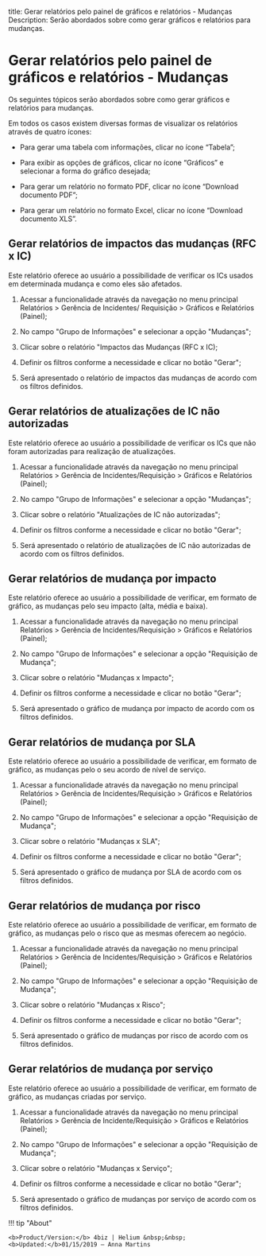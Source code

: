 title: Gerar relatórios pelo painel de gráficos e relatórios - Mudanças
Description: Serão abordados sobre como gerar gráficos e relatórios para mudanças.
# Gerar relatórios pelo painel de gráficos e relatórios - Mudanças

Os seguintes tópicos serão abordados sobre como gerar gráficos e relatórios para
mudanças.

Em todos os casos existem diversas formas de visualizar os relatórios através de
quatro ícones:

-   Para gerar uma tabela com informações, clicar no ícone “Tabela”;

-   Para exibir as opções de gráficos, clicar no ícone “Gráficos” e selecionar a
    forma do gráfico desejada;

-   Para gerar um relatório no formato PDF, clicar no ícone “Download documento
    PDF”;

-   Para gerar um relatório no formato Excel, clicar no ícone “Download
    documento XLS”.

Gerar relatórios de impactos das mudanças (RFC x IC)
--------------------------------------------------------

Este relatório oferece ao usuário a possibilidade de verificar os ICs usados em
determinada mudança e como eles são afetados.

1.  Acessar a funcionalidade através da navegação no menu principal Relatórios
    \> Gerência de Incidentes/ Requisição \> Gráficos e Relatórios (Painel);

2.  No campo "Grupo de Informações" e selecionar a opção "Mudanças";

3.  Clicar sobre o relatório "Impactos das Mudanças (RFC x IC);

4.  Definir os filtros conforme a necessidade e clicar no botão "Gerar";

5.  Será apresentado o relatório de impactos das mudanças de acordo com os
    filtros definidos.

Gerar relatórios de atualizações de IC não autorizadas
-------------------------------------------------------

Este relatório oferece ao usuário a possibilidade de verificar os ICs que não
foram autorizadas para realização de atualizações.

1.  Acessar a funcionalidade através da navegação no menu principal Relatórios
    \> Gerência de Incidentes/Requisição \> Gráficos e Relatórios (Painel);

2.  No campo "Grupo de Informações" e selecionar a opção "Mudanças";

3.  Clicar sobre o relatório "Atualizações de IC não autorizadas";

4.  Definir os filtros conforme a necessidade e clicar no botão "Gerar";

5.  Será apresentado o relatório de atualizações de IC não autorizadas de acordo
    com os filtros definidos.

Gerar relatórios de mudança por impacto
---------------------------------------

Este relatório oferece ao usuário a possibilidade de verificar, em formato de
gráfico, as mudanças pelo seu impacto (alta, média e baixa).

1.  Acessar a funcionalidade através da navegação no menu principal Relatórios
    \> Gerência de Incidentes/Requisição \> Gráficos e Relatórios (Painel);

2.  No campo "Grupo de Informações" e selecionar a opção "Requisição de
    Mudança";

3.  Clicar sobre o relatório "Mudanças x Impacto";

4.  Definir os filtros conforme a necessidade e clicar no botão "Gerar";

5.  Será apresentado o gráfico de mudança por impacto de acordo
    com os filtros definidos.

Gerar relatórios de mudança por SLA
------------------------------------

Este relatório oferece ao usuário a possibilidade de verificar, em formato de
gráfico, as mudanças pelo o seu acordo de nível de serviço.

1.  Acessar a funcionalidade através da navegação no menu principal Relatórios
    \> Gerência de Incidentes/Requisição \> Gráficos e Relatórios (Painel);

2.  No campo "Grupo de Informações" e selecionar a opção "Requisição de
    Mudança";

3.  Clicar sobre o relatório "Mudanças x SLA";

4.  Definir os filtros conforme a necessidade e clicar no botão "Gerar";

5.  Será apresentado o gráfico de mudança por SLA de acordo com os
    filtros definidos.

Gerar relatórios de mudança por risco
--------------------------------------

Este relatório oferece ao usuário a possibilidade de verificar, em formato de
gráfico, as mudanças pelo o risco que as mesmas oferecem ao negócio.

1.  Acessar a funcionalidade através da navegação no menu principal Relatórios
    \> Gerência de Incidentes/Requisição \> Gráficos e Relatórios (Painel);

2.  No campo "Grupo de Informações" e selecionar a opção "Requisição de
    Mudança";

3.  Clicar sobre o relatório "Mudanças x Risco";

4.  Definir os filtros conforme a necessidade e clicar no botão "Gerar";

5.  Será apresentado o gráfico de mudanças por risco de acordo com
    os filtros definidos.


Gerar relatórios de mudança por serviço
---------------------------------------

Este relatório oferece ao usuário a possibilidade de verificar, em formato de
gráfico, as mudanças criadas por serviço.

1.  Acessar a funcionalidade através da navegação no menu principal Relatórios
    \> Gerência de Incidente/Requisição \> Gráficos e Relatórios (Painel);

2.  No campo "Grupo de Informações" e selecionar a opção "Requisição de
    Mudança";

3.  Clicar sobre o relatório "Mudanças x Serviço";

4.  Definir os filtros conforme a necessidade e clicar no botão "Gerar";

5.  Será apresentado o gráfico de mudanças por serviço de acordo
    com os filtros definidos.




!!! tip "About"

    <b>Product/Version:</b> 4biz | Helium &nbsp;&nbsp;
    <b>Updated:</b>01/15/2019 – Anna Martins

